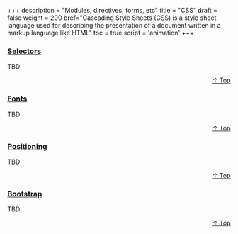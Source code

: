 +++
description = "Modules, directives, forms, etc"
title = "CSS"
draft = false
weight = 200
bref="Cascading Style Sheets (CSS) is a style sheet language used for describing the presentation of a document written in a markup language like HTML"
toc = true
script = 'animation'
+++

<h3 class="section-head" id="h-Section1"><a href="#h-Section1">Selectors</a></h3>
  <p>TBD</p>
<div style="text-align:right"> <a href="#top">&#8593; Top</a></div>

<h3 class="section-head" id="h-Section2"><a href="#h-Section2">Fonts</a></h3>
  <p>TBD</p>
  <div style="text-align:right"> <a href="#top">&#8593; Top</a></div>

<h3 class="section-head" id="h-Section3"><a href="#h-Section3">Positioning</a></h3>
  <p>TBD</p>
  <div style="text-align:right"> <a href="#top">&#8593; Top</a></div>

<h3 class="section-head" id="h-Section4"><a href="#h-Section4">Bootstrap</a></h3>
  <p>TBD</p>
  <div style="text-align:right"> <a href="#top">&#8593; Top</a></div>